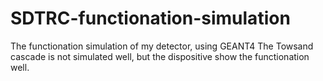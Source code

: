 # SDTRC-functionation-simulation
The functionation simulation of my detector, using GEANT4 
The Towsand cascade is not simulated well, but the dispositive show the functionation well.
